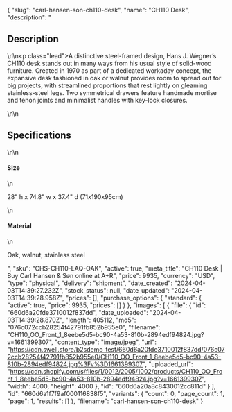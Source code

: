 {
  "slug": "carl-hansen-son-ch110-desk",
  "name": "CH110 Desk",
  "description": "<h2>Description</h2>\n<!-- split -->\n<p class=\"lead\">A distinctive steel-framed design, Hans J. Wegner’s CH110 desk stands out in many ways from his usual style of solid-wood furniture. Created in 1970 as part of a dedicated workaday concept, the expansive desk fashioned in oak or walnut provides room to spread out for big projects, with streamlined proportions that rest lightly on gleaming stainless-steel legs. Two symmetrical drawers feature handmade mortise and tenon joints and minimalist handles with key-lock closures.</p>\n<!-- split -->\n<h2>Specifications</h2>\n<!-- split -->\n<h4>Size</h4>\n<p>28\" h x 74.8\" w x 37.4\" d (71x190x95cm)</p>\n<h4>Material</h4>\n<p>Oak, walnut, stainless steel</p>",
  "sku": "CHS-CH110-LAQ-OAK",
  "active": true,
  "meta_title": "CH110 Desk | Buy Carl Hansen & Søn online at A+R",
  "price": 9935,
  "currency": "USD",
  "type": "physical",
  "delivery": "shipment",
  "date_created": "2024-04-03T14:39:27.232Z",
  "stock_status": null,
  "date_updated": "2024-04-03T14:39:28.958Z",
  "prices": [],
  "purchase_options": {
    "standard": {
      "active": true,
      "price": 9935,
      "prices": []
    }
  },
  "images": [
    {
      "file": {
        "id": "660d6a20fde3710012f837dd",
        "date_uploaded": "2024-04-03T14:39:28.870Z",
        "length": 405112,
        "md5": "076c072ccb28254f42791fb852b955e0",
        "filename": "CH110_OO_Front_1_8eebe5d5-bc90-4a53-810b-2894edf94824.jpg?v=1661399307",
        "content_type": "image/jpeg",
        "url": "https://cdn.swell.store/b2sdemo_test/660d6a20fde3710012f837dd/076c072ccb28254f42791fb852b955e0/CH110_OO_Front_1_8eebe5d5-bc90-4a53-810b-2894edf94824.jpg%3Fv%3D1661399307",
        "uploaded_url": "https://cdn.shopify.com/s/files/1/0012/2005/1002/products/CH110_OO_Front_1_8eebe5d5-bc90-4a53-810b-2894edf94824.jpg?v=1661399307",
        "width": 4000,
        "height": 4000
      },
      "id": "660d6a20a8c8430012cc811d"
    }
  ],
  "id": "660d6a1f7f9af000116838f5",
  "variants": {
    "count": 0,
    "page_count": 1,
    "page": 1,
    "results": []
  },
  "filename": "carl-hansen-son-ch110-desk"
}